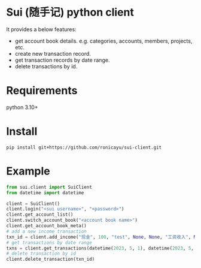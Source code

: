 # Sui (随手记) python client
It provides a below features:
- get account book details. e.g. categories, accounts, members, projects, etc.
- create new transaction record.
- get transaction records by date range.
- delete transactions by id.


# Requirements
python 3.10+

# Install
`pip install git+https://github.com/ronicayu/sui-client.git`

# Example
```python
from sui.client import SuiClient
from datetime import datetime

client = SuiClient()
client.login("<sui username>", "<password>")
client.get_account_list()
client.switch_account_book("<account book name>")
client.get_account_book_meta()
# add a new income transaction
txn_id = client.add_income("现金", 100, "test", None, None, "工资收入", None, datetime.now())
# get transactions by date range
txns = client.get_transactions(datetime(2023, 5, 1), datetime(2023, 5, 28))
# delete transaction by id
client.delete_transaction(txn_id)
```